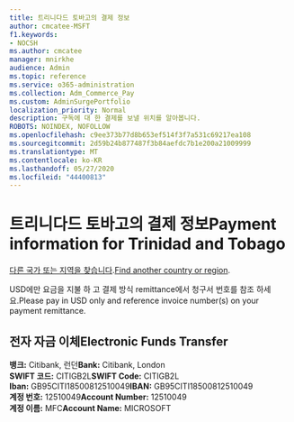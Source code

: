 ```yaml
---
title: 트리니다드 토바고의 결제 정보
author: cmcatee-MSFT
f1.keywords:
- NOCSH
ms.author: cmcatee
manager: mnirkhe
audience: Admin
ms.topic: reference
ms.service: o365-administration
ms.collection: Adm_Commerce_Pay
ms.custom: AdminSurgePortfolio
localization_priority: Normal
description: 구독에 대 한 결제를 보낼 위치를 알아봅니다.
ROBOTS: NOINDEX, NOFOLLOW
ms.openlocfilehash: c9ee373b77d8b653ef514f3f7a531c69217ea108
ms.sourcegitcommit: 2d59b24b877487f3b84aefdc7b1e200a21009999
ms.translationtype: MT
ms.contentlocale: ko-KR
ms.lasthandoff: 05/27/2020
ms.locfileid: "44400813"
---
```

# <a name="payment-information-for-trinidad-and-tobago"></a><span data-ttu-id="81e94-103">트리니다드 토바고의 결제 정보</span><span class="sxs-lookup"><span data-stu-id="81e94-103">Payment information for Trinidad and Tobago</span></span>

<span data-ttu-id="81e94-104">[다른 국가 또는 지역을 찾습니다](../billing-and-payments/pay-for-your-subscription.md).</span><span class="sxs-lookup"><span data-stu-id="81e94-104">[Find another country or region](../billing-and-payments/pay-for-your-subscription.md).</span></span>

<span data-ttu-id="81e94-105">USD에만 요금을 지불 하 고 결제 방식 remittance에서 청구서 번호를 참조 하세요.</span><span class="sxs-lookup"><span data-stu-id="81e94-105">Please pay in USD only and reference invoice number(s) on your payment remittance.</span></span>

## <a name="electronic-funds-transfer"></a><span data-ttu-id="81e94-106">전자 자금 이체</span><span class="sxs-lookup"><span data-stu-id="81e94-106">Electronic Funds Transfer</span></span>

<span data-ttu-id="81e94-107">**뱅크:** Citibank, 런던</span><span class="sxs-lookup"><span data-stu-id="81e94-107">**Bank:** Citibank, London</span></span>  
<span data-ttu-id="81e94-108">**SWIFT 코드:** CITIGB2L</span><span class="sxs-lookup"><span data-stu-id="81e94-108">**SWIFT Code:** CITIGB2L</span></span>  
<span data-ttu-id="81e94-109">**Iban:** GB95CITI18500812510049</span><span class="sxs-lookup"><span data-stu-id="81e94-109">**IBAN:** GB95CITI18500812510049</span></span>  
<span data-ttu-id="81e94-110">**계정 번호:** 12510049</span><span class="sxs-lookup"><span data-stu-id="81e94-110">**Account Number:** 12510049</span></span>  
<span data-ttu-id="81e94-111">**계정 이름:** MFC</span><span class="sxs-lookup"><span data-stu-id="81e94-111">**Account Name:** MICROSOFT</span></span>  